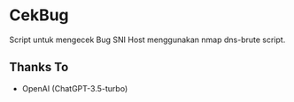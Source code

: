 # CekBug
Script untuk mengecek Bug SNI Host menggunakan nmap dns-brute script.

## Thanks To
- OpenAI (ChatGPT-3.5-turbo)
